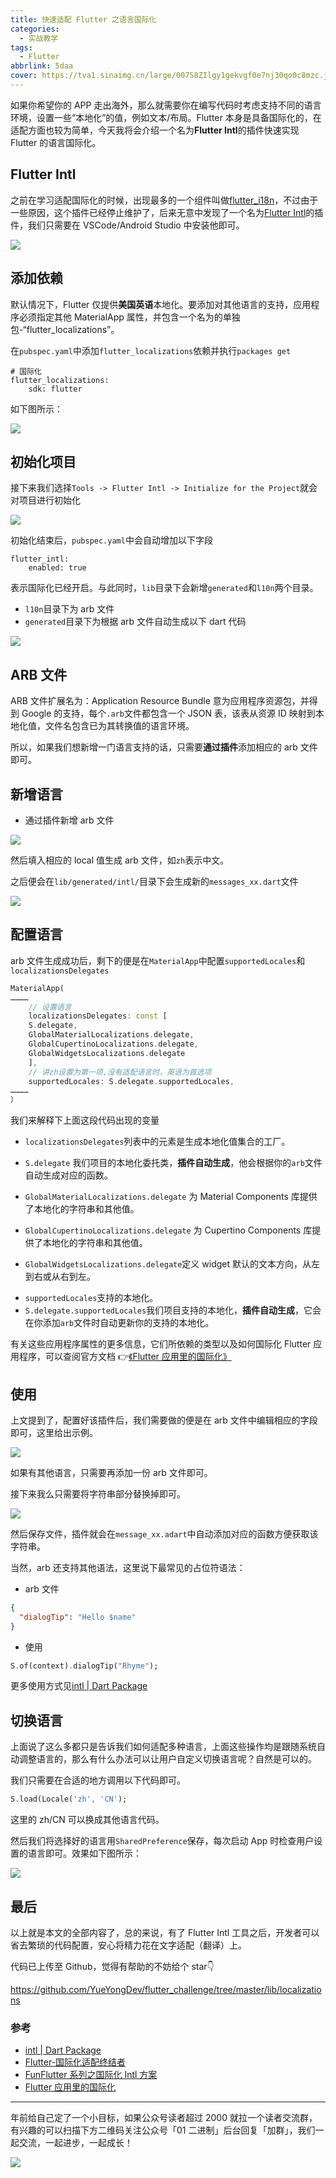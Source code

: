 ```yaml
---
title: 快速适配 Flutter 之语言国际化
categories:
  - 实战教学
tags:
  - Flutter
abbrlink: 5daa
cover: https://tva1.sinaimg.cn/large/007S8ZIlgy1gekvgf0e7nj30qo0c8mzc.jpg
---
```


如果你希望你的 APP 走出海外，那么就需要你在编写代码时考虑支持不同的语言环境，设置一些“本地化”的值，例如文本/布局。Flutter 本身是具备国际化的，在适配方面也较为简单，今天我将会介绍一个名为**Flutter Intl**的插件快速实现 Flutter 的语言国际化。

## Flutter Intl

之前在学习适配国际化的时候，出现最多的一个组件叫做[flutter_i18n](https://github.com/long1eu/flutter_i18n)，不过由于一些原因，这个插件已经停止维护了，后来无意中发现了一个名为[Flutter Intl](https://github.com/localizely/flutter-intl-intellij)的插件，我们只需要在 VSCode/Android Studio 中安装他即可。

![](https://tva1.sinaimg.cn/large/007S8ZIlgy1gekw2p60q9j317y0piaeh.jpg)

## 添加依赖

默认情况下，Flutter 仅提供**美国英语**本地化。要添加对其他语言的支持，应用程序必须指定其他 MaterialApp 属性，并包含一个名为的单独包-“flutter_localizations”。

在`pubspec.yaml`中添加`flutter_localizations`依赖并执行`packages get`

```
# 国际化
flutter_localizations:
    sdk: flutter
```

如下图所示：

![](https://tva1.sinaimg.cn/large/007S8ZIlgy1gekw876vqjj30j809474w.jpg)

## 初始化项目

接下来我们选择`Tools -> Flutter Intl -> Initialize for the Project`就会对项目进行初始化

![](https://tva1.sinaimg.cn/large/007S8ZIlgy1gekw46bw6sj31bz0u0trk.jpg)

初始化结束后，`pubspec.yaml`中会自动增加以下字段

```
flutter_intl:
    enabled: true
```

表示国际化已经开启。与此同时，`lib`目录下会新增`generated`和`l10n`两个目录。

- `l10n`目录下为 arb 文件
- `generated`目录下为根据 arb 文件自动生成以下 dart 代码

![](https://tva1.sinaimg.cn/large/007S8ZIlgy1gekwbdzt1gj30es07saaj.jpg)

## ARB 文件

ARB 文件扩展名为：Application Resource Bundle 意为应用程序资源包，并得到 Google 的支持，每个`.arb`文件都包含一个 JSON 表，该表从资源 ID 映射到本地化值，文件名包含已为其转换值的语言环境。

所以，如果我们想新增一门语言支持的话，只需要**通过插件**添加相应的 arb 文件即可。

## 新增语言

- 通过插件新增 arb 文件

![](https://tva1.sinaimg.cn/large/007S8ZIlgy1gekx73udtnj30w60u04fk.jpg)

然后填入相应的 local 值生成 arb 文件，如`zh`表示中文。

之后便会在`lib/generated/intl/`目录下会生成新的`messages_xx.dart`文件

![](https://tva1.sinaimg.cn/large/007S8ZIlgy1gekx9buhvcj30g409qgmd.jpg)

## 配置语言

arb 文件生成成功后，剩下的便是在`MaterialApp`中配置`supportedLocales`和`localizationsDelegates`

```dart
MaterialApp(
…………
    // 设置语言
    localizationsDelegates: const [
    S.delegate,
    GlobalMaterialLocalizations.delegate,
    GlobalCupertinoLocalizations.delegate,
    GlobalWidgetsLocalizations.delegate
    ],
    // 讲zh设置为第一项,没有适配语言时，英语为首选项
    supportedLocales: S.delegate.supportedLocales,
…………
）
```

我们来解释下上面这段代码出现的变量

- `localizationsDelegates`列表中的元素是生成本地化值集合的工厂。

- `S.delegate` 我们项目的本地化委托类，**插件自动生成**，他会根据你的`arb`文件自动生成对应的函数。

- `GlobalMaterialLocalizations.delegate` 为 Material Components 库提供了本地化的字符串和其他值。
- `GlobalCupertinoLocalizations.delegate` 为 Cupertino Components 库提供了本地化的字符串和其他值。

- `GlobalWidgetsLocalizations.delegate`定义 widget 默认的文本方向，从左到右或从右到左。

* `supportedLocales`支持的本地化。
* `S.delegate.supportedLocales`我们项目支持的本地化，**插件自动生成**，它会在你添加`arb`文件时自动更新你的支持的本地化。

有关这些应用程序属性的更多信息，它们所依赖的类型以及如何国际化 Flutter 应用程序，可以查阅官方文档 👉[《Flutter 应用里的国际化》](https://flutter.cn/docs/development/accessibility-and-localization/internationalization)

## 使用

上文提到了，配置好该插件后，我们需要做的便是在 arb 文件中编辑相应的字段即可，这里给出示例。

![](https://tva1.sinaimg.cn/large/007S8ZIlgy1geky2xxaz8j32240s4k2o.jpg)

如果有其他语言，只需要再添加一份 arb 文件即可。

接下来我么只需要将字符串部分替换掉即可。

![](https://tva1.sinaimg.cn/large/007S8ZIlgy1gekydyf6wwj31um0dk0wv.jpg)

然后保存文件，插件就会在`message_xx.adart`中自动添加对应的函数方便获取该字符串。

当然，arb 还支持其他语法，这里说下最常见的占位符语法：

- arb 文件

```json
{
  "dialogTip": "Hello $name"
}
```

- 使用

```dart
S.of(context).dialogTip("Rhyme");
```

更多使用方式见[intl | Dart Package](https://pub.dev/packages/intl)

## 切换语言

上面说了这么多都只是告诉我们如何适配多种语言，上面这些操作均是跟随系统自动调整语言的，那么有什么办法可以让用户自定义切换语言呢？自然是可以的。

我们只需要在合适的地方调用以下代码即可。

```dart
S.load(Locale('zh', 'CN');
```

这里的 zh/CN 可以换成其他语言代码。

然后我们将选择好的语言用`SharedPreference`保存，每次启动 App 时检查用户设置的语言即可。效果如下图所示：

![](https://tva1.sinaimg.cn/large/007S8ZIlgy1gekz7ugwlmg30ko17ajyy.gif)

## 最后

以上就是本文的全部内容了，总的来说，有了 Flutter Intl 工具之后，开发者可以省去繁琐的代码配置，安心将精力花在文字适配（翻译）上。

代码已上传至 Github，觉得有帮助的不妨给个 star👇

https://github.com/YueYongDev/flutter_challenge/tree/master/lib/localizations

### 参考

- [intl | Dart Package](https://pub.dev/packages/intl)
- [Flutter-国际化适配终结者](https://juejin.im/post/5c701379f265da2d9b5e196a#heading-10)
- [FunFlutter 系列之国际化 Intl 方案](https://juejin.im/post/5e4536d0e51d4526ef5f85a9)
- [Flutter 应用里的国际化](https://flutter.cn/docs/development/accessibility-and-localization/internationalization)

---

年前给自己定了一个小目标，如果公众号读者超过 2000 就拉一个读者交流群，有兴趣的可以扫描下方二维码关注公众号「01 二进制」后台回复「加群」，我们一起交流，一起进步，一起成长！

![](https://tva1.sinaimg.cn/large/007S8ZIlgy1gekzi4r5faj31970oxq5a.jpg)
